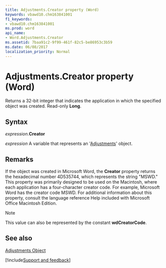 ```yaml
---
title: Adjustments.Creator property (Word)
keywords: vbawd10.chm163841001
f1_keywords:
- vbawd10.chm163841001
ms.prod: word
api_name:
- Word.Adjustments.Creator
ms.assetid: 7baa91c2-9f99-461f-82c5-be86953c3b59
ms.date: 06/08/2017
localization_priority: Normal
---
```



# Adjustments.Creator property (Word)

Returns a 32-bit integer that indicates the application in which the specified object was created. Read-only **Long**.


## Syntax

_expression_.**Creator**

_expression_ A variable that represents an '[Adjustments](Word.Adjustments.md)' object.


## Remarks

If the object was created in Microsoft Word, the **Creator** property returns the hexadecimal number 4D535744, which represents the string "MSWD." This property was primarily designed to be used on the Macintosh, where each application has a four-character creator code. For example, Microsoft Word has the creator code MSWD. For additional information about this property, consult the language reference Help included with Microsoft Office Macintosh Edition.


> [!NOTE] 
> This value can also be represented by the constant **wdCreatorCode**.


## See also


[Adjustments Object](Word.Adjustments.md)

[!include[Support and feedback](~/includes/feedback-boilerplate.md)]